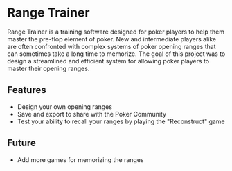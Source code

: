 # Range Trainer

Range Trainer is a training software designed for poker players to help them master the pre-flop element of poker. New and intermediate players alike are often confronted with complex systems of poker opening ranges that can sometimes take a long time to memorize. The goal of this project was to design a streamlined and efficient system for allowing poker players to master their opening ranges.

<h2>Features</h2>
<ul>
  <li>Design your own opening ranges</li>
  <li>Save and export to share with the Poker Community</li>
  <li>Test your ability to recall your ranges by playing the "Reconstruct" game</li>
</ul>

<h2>Future</h2>
<ul>
  <li>Add more games for memorizing the ranges</li>
</ul>
